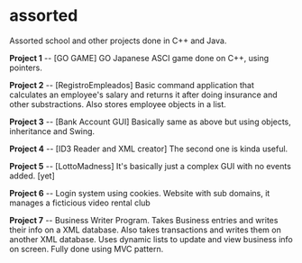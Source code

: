 # assorted
Assorted school and other projects done in C++ and Java.

<b>Project 1</b> -- [GO GAME] GO Japanese ASCI game done on C++, using pointers.

<b>Project 2</b> -- [RegistroEmpleados] Basic command application that calculates an employee's
salary and returns it after doing insurance and other substractions.
Also stores employee objects in a list.

<b>Project 3</b> -- [Bank Account GUI] Basically same as above but using objects, inheritance and Swing.

<b>Project 4</b> -- [ID3 Reader and XML creator] The second one is kinda useful.

<b>Project 5</b> -- [LottoMadness] It's basically just a complex GUI with no events added. [yet]

<b>Project 6</b> -- Login system using cookies. Website with sub domains, it manages a ficticious video rental club

<b>Project 7</b> -- Business Writer Program. Takes Business entries and writes their info on a XML database.
Also takes transactions and writes them on another XML database. Uses dynamic lists to update and view business info on screen. Fully done using MVC pattern. 


